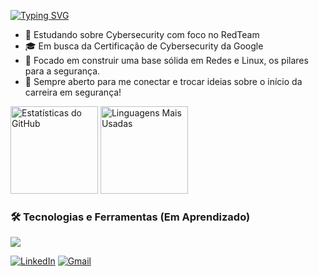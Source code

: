 <p>
  <a href="https://git.io/typing-svg"><img src="https://readme-typing-svg.herokuapp.com?font=Fira+Code&size=30&pause=1000&color=00FF00&background=000000&center=true&vCenter=true&width=1000&lines=Ol%C3%A1%2C+eu+sou+o+Samuel!;Estudante+de+Cybersecurity;Futuro+Profissional+de+Red+Team" alt="Typing SVG" /></a>
</p>

- 🌱 Estudando sobre Cybersecurity com foco no RedTeam
- 🎓 Em busca da Certificação de Cybersecurity da Google
- 🎯 Focado em construir uma base sólida em Redes e Linux, os pilares para a segurança.
- 💬 Sempre aberto para me conectar e trocar ideias sobre o início da carreira em segurança!

<p>
  <img height="140em" src="https://github-readme-stats.vercel.app/api?username=nan-samu&show_icons=true&theme=dracula&include_all_commits=true&count_private=true" alt="Estatísticas do GitHub" />
  <img height="140em" src="https://github-readme-stats.vercel.app/api/top-langs/?username=nan-samu&layout=compact&langs_count=8&theme=dracula" alt="Linguagens Mais Usadas" />
</p>


### 🛠️ Tecnologias e Ferramentas (Em Aprendizado)

<p>
  <a href="https://skillicons.dev">
    <img src="https://skillicons.dev/icons?i=windows,linux,kali,vim,py,postgres,sqlite">
  </a>
</p>

<p>
  <a href="https://www.linkedin.com/in/samu-nan/" target="_blank"><img src="https://img.shields.io/badge/LinkedIn-0077B5?style=for-the-badge&logo=linkedin&logoColor=white" alt="LinkedIn"></a>
  <a href="mailto:samucafernandes12@gmail.com" target="_blank"><img src="https://img.shields.io/badge/Gmail-D14836?style=for-the-badge&logo=gmail&logoColor=white" alt="Gmail"></a>
</p>
